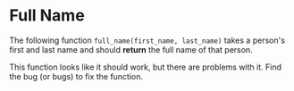 # Full Name
The following function `full_name(first_name, last_name)` takes a person's first and last name and should **return** the 
full name of that person. 

This function looks like it should work, but there are problems with it. Find the bug (or bugs) to fix the function.
